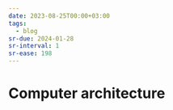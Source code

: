 ```yaml
---
date: 2023-08-25T00:00+03:00
tags:
  - blog
sr-due: 2024-01-28
sr-interval: 1
sr-ease: 198
---
```


# Computer architecture
